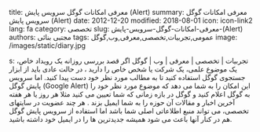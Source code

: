 title: معرفی امکانات گوگل  سرویس پایش (Alert)
summary: معرفی امکانات گوگل  سرویس پایش (Alert)
date: 2012-12-20
modified: 2018-08-01
icon:  icon-link2
lang: fa
category: تخصصی
slug: معرفی-امکانات-گوگل-سرویس-پایش-(Alert)
authors: مجتبی بنائی
tags: عمومی,تجربیات,تخصصی,معرفی,وب,گوگل
image: /images/static/diary.jpg

s: تجربیات | تخصصی | معرفی | وب | گوگل اگر قصد بررسی روزانه یک رویداد خاص، یک موضوع علمی، یک شرکت یا شخص خاص را دارید ، در حالت عادی باید از ابزار جستجوی گوگل استفاده کنید تا به مطالب مورد نظر خود دست پیدا کنید.  اما سرویس پایش گوگل (Google Alert) این امکان را به شما می دهد که موضوع مورد نظر خود را به گوگل اعلام کنید و گوگل در بازه زمانی که شما تعیین می کنید مثلا هر روز یا هر هفته آخرین اخبار و مقالات آن حوزه را به شما ایمیل بزند .  هر چند عضویت در سایتهای تخصصی، می تواند منبع اطلاعاتی اصلی شما باشد اما استفاده از سرویس پایش گوگل هم در کنار آنها باعث می شود همیشه جدیدترین ها را در ایمیل خود داشته باشید.